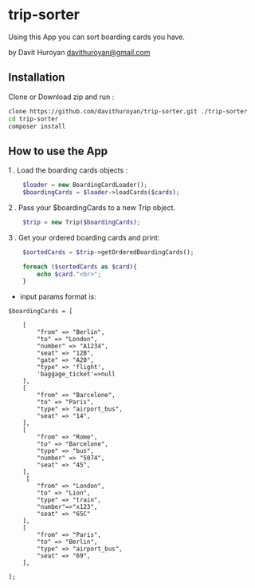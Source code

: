 # trip-sorter
Using this App you can sort boarding cards you have.

by Davit Huroyan <davithuroyan@gmail.com>

## Installation

Clone or Download zip and run :


```bash
clone https://github.com/davithuroyan/trip-sorter.git ./trip-sorter
cd trip-sorter
composer install

```

## How to use the App

1 . Load the boarding cards objects :

```php
    $loader = new BoardingCardLoader();
    $boardingCards = $loader->loadCards($cards);
```

2 . Pass your $boardingCards to a new Trip object.
    
```php
    $trip = new Trip($boardingCards);
```

3 . Get your ordered boarding cards and print:

```php
    $sortedCards = $trip->getOrderedBoardingCards();

    foreach ($sortedCards as $card){
        echo $card."<br>";
    }   
```

* input params format is:

```
$boardingCards = [

    [
        "from" => "Berlin",
        "to" => "London",
        "number" => "A1234",
        "seat" => "12B",
        "gate" => "A20",
        "type" => 'flight',
        'baggage_ticket'=>null
    ],
    [
        "from" => "Barcelone",
        "to" => "Paris",
        "type" => "airport_bus",
        "seat" => "14",
    ],
    [
        "from" => "Rome",
        "to" => "Barcelone",
        "type" => "bus",
        "number" => "5074",
        "seat" => "45",
    ],
     [
        "from" => "London",
        "to" => "Lion",
        "type" => "train",
        "number"=>"x123",
        "seat" => "65C"
    ],
    [
        "from" => "Paris",
        "to" => "Berlin",
        "type" => "airport_bus",
        "seat" => "69",
    ],

];
```
